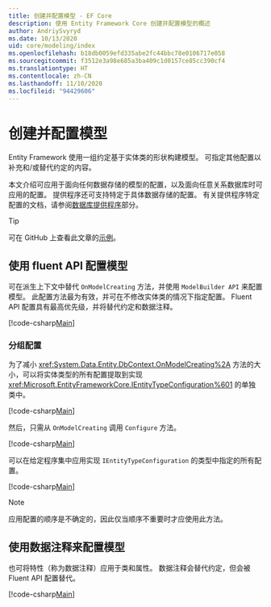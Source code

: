 ```yaml
---
title: 创建并配置模型 - EF Core
description: 使用 Entity Framework Core 创建并配置模型的概述
author: AndriySvyryd
ms.date: 10/13/2020
uid: core/modeling/index
ms.openlocfilehash: b18db0059efd335abe2fc44bbc78e0106717e058
ms.sourcegitcommit: f3512e3a98e685a3ba409c1d0157ce85cc390cf4
ms.translationtype: HT
ms.contentlocale: zh-CN
ms.lasthandoff: 11/10/2020
ms.locfileid: "94429606"
---
```

# <a name="creating-and-configuring-a-model"></a>创建并配置模型

Entity Framework 使用一组约定基于实体类的形状构建模型。 可指定其他配置以补充和/或替代约定的内容。

本文介绍可应用于面向任何数据存储的模型的配置，以及面向任意关系数据库时可应用的配置。 提供程序还可支持特定于具体数据存储的配置。 有关提供程序特定配置的文档，请参阅[数据库提供程序](xref:core/providers/index)部分。

> [!TIP]  
> 可在 GitHub 上查看此文章的[示例](https://github.com/dotnet/EntityFramework.Docs/tree/master/samples)。

## <a name="use-fluent-api-to-configure-a-model"></a>使用 fluent API 配置模型

可在派生上下文中替代 `OnModelCreating` 方法，并使用 `ModelBuilder API` 来配置模型。 此配置方法最为有效，并可在不修改实体类的情况下指定配置。 Fluent API 配置具有最高优先级，并将替代约定和数据注释。

[!code-csharp[Main](../../../samples/core/Modeling/FluentAPI/Required.cs?highlight=12-14)]

### <a name="grouping-configuration"></a>分组配置

为了减小 <xref:System.Data.Entity.DbContext.OnModelCreating%2A> 方法的大小，可以将实体类型的所有配置提取到实现 <xref:Microsoft.EntityFrameworkCore.IEntityTypeConfiguration%601> 的单独类中。

[!code-csharp[Main](../../../samples/core/Modeling/FluentAPI/EntityTypeConfiguration.cs?Name=IEntityTypeConfiguration)]

然后，只需从 `OnModelCreating` 调用 `Configure` 方法。

[!code-csharp[Main](../../../samples/core/Modeling/FluentAPI/EntityTypeConfiguration.cs?Name=ApplyIEntityTypeConfiguration)]

可以在给定程序集中应用实现 `IEntityTypeConfiguration` 的类型中指定的所有配置。

[!code-csharp[Main](../../../samples/core/Modeling/FluentAPI/EntityTypeConfiguration.cs?Name=ApplyConfigurationsFromAssembly)]

> [!NOTE]
> 应用配置的顺序是不确定的，因此仅当顺序不重要时才应使用此方法。

## <a name="use-data-annotations-to-configure-a-model"></a>使用数据注释来配置模型

也可将特性（称为数据注释）应用于类和属性。 数据注释会替代约定，但会被 Fluent API 配置替代。

[!code-csharp[Main](../../../samples/core/Modeling/DataAnnotations/Required.cs?highlight=15)]
